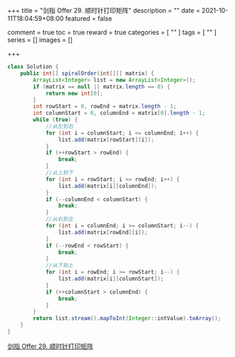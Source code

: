 +++
title = "剑指 Offer 29. 顺时针打印矩阵"
description = ""
date = 2021-10-11T18:04:59+08:00
featured = false

comment = true
toc = true
reward = true
categories = [
  ""
]
tags = [
  ""
]
series = []
images = []

+++



```java
class Solution {
    public int[] spiralOrder(int[][] matrix) {
        ArrayList<Integer> list = new ArrayList<Integer>();
        if (matrix == null || matrix.length == 0) {
            return new int[0];
        }
        int rowStart = 0, rowEnd = matrix.length - 1;
        int columnStart = 0, columnEnd = matrix[0].length - 1;
        while (true) {
            //从左到右
            for (int i = columnStart; i <= columnEnd; i++) {
                list.add(matrix[rowStart][i]);
            }
            if (++rowStart > rowEnd) {
                break;
            }
            //从上到下
            for (int i = rowStart; i <= rowEnd; i++) {
                list.add(matrix[i][columnEnd]);
            }
            if (--columnEnd < columnStart) {
                break;
            }
            //从右到左
            for (int i = columnEnd; i >= columnStart; i--) {
                list.add(matrix[rowEnd][i]);
            }
            if (--rowEnd < rowStart) {
                break;
            }
            //从下到上
            for (int i = rowEnd; i >= rowStart; i--) {
                list.add(matrix[i][columnStart]);
            }
            if (++columnStart > columnEnd) {
                break;
            }
        }
        return list.stream().mapToInt(Integer::intValue).toArray();
    }
}
```



[剑指 Offer 29. 顺时针打印矩阵](https://leetcode-cn.com/problems/shun-shi-zhen-da-yin-ju-zhen-lcof/)

